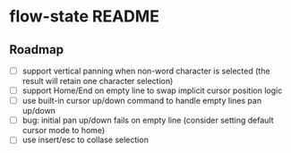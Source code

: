 # flow-state README

## Roadmap

- [ ] support vertical panning when non-word character is selected (the result will retain one character selection)
- [ ] support Home/End on empty line to swap implicit cursor position logic
- [ ] use built-in cursor up/down command to handle empty lines pan up/down
- [ ] bug: initial pan up/down fails on empty line (consider setting default cursor mode to home)
- [ ] use insert/esc to collase selection

